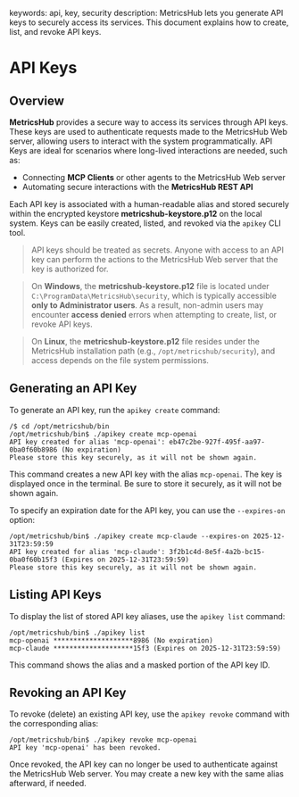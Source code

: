 keywords: api, key, security
description: MetricsHub lets you generate API keys to securely access its services. This document explains how to create, list, and revoke API keys.

# API Keys

<!-- MACRO{toc|fromDepth=1|toDepth=2|id=toc} -->

## Overview

**MetricsHub** provides a secure way to access its services through API keys. These keys are used to authenticate requests made to the MetricsHub Web server, allowing users to interact with the system programmatically. API Keys are ideal for scenarios where long-lived interactions are needed, such as:

* Connecting **MCP Clients** or other agents to the MetricsHub Web server
* Automating secure interactions with the **MetricsHub REST API**

Each API key is associated with a human-readable alias and stored securely within the encrypted keystore **metricshub-keystore.p12** on the local system. Keys can be easily created, listed, and revoked via the `apikey` CLI tool.

> API keys should be treated as secrets. Anyone with access to an API key can perform the actions to the MetricsHub Web server that the key is authorized for.

> On **Windows**, the **metricshub-keystore.p12** file is located under `C:\ProgramData\MetricsHub\security`, which is typically accessible **only to Administrator users**. As a result, non-admin users may encounter **access denied** errors when attempting to create, list, or revoke API keys.

> On **Linux**, the **metricshub-keystore.p12** file resides under the MetricsHub installation path (e.g., `/opt/metricshub/security`), and access depends on the file system permissions.

## Generating an API Key

To generate an API key, run the `apikey create` command:

```shell-session
/$ cd /opt/metricshub/bin
/opt/metricshub/bin$ ./apikey create mcp-openai
API key created for alias 'mcp-openai': eb47c2be-927f-495f-aa97-0ba0f60b8986 (No expiration)
Please store this key securely, as it will not be shown again.
```

This command creates a new API key with the alias `mcp-openai`. The key is displayed once in the terminal. Be sure to store it securely, as it will not be shown again.

To specify an expiration date for the API key, you can use the `--expires-on` option:

```shell-session
/opt/metricshub/bin$ ./apikey create mcp-claude --expires-on 2025-12-31T23:59:59
API key created for alias 'mcp-claude': 3f2b1c4d-8e5f-4a2b-bc15-0ba0f60b15f3 (Expires on 2025-12-31T23:59:59)
Please store this key securely, as it will not be shown again.
```

## Listing API Keys

To display the list of stored API key aliases, use the `apikey list` command:

```shell-session
/opt/metricshub/bin$ ./apikey list
mcp-openai ********************8986 (No expiration)
mcp-claude ********************15f3 (Expires on 2025-12-31T23:59:59)
```

This command shows the alias and a masked portion of the API key ID.

## Revoking an API Key

To revoke (delete) an existing API key, use the `apikey revoke` command with the corresponding alias:

```shell-session
/opt/metricshub/bin$ ./apikey revoke mcp-openai
API key 'mcp-openai' has been revoked.
```

Once revoked, the API key can no longer be used to authenticate against the MetricsHub Web server. You may create a new key with the same alias afterward, if needed.

